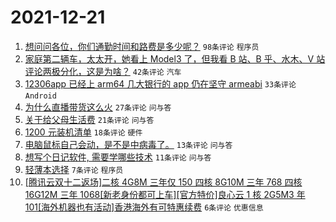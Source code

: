 # 2021-12-21

1. [想问问各位，你们通勤时间和路费是多少呢？](https://www.v2ex.com/t/823452) `98条评论` `程序员`
1. [家庭第二辆车，太太开，她看上 Model3 了，但我看 B 站、B 乎、水木、V 站评论两极分化，这是为啥？](https://www.v2ex.com/t/823449) `42条评论` `汽车`
1. [12306app 已经上 arm64 几大银行的 app 仍在坚守 armeabi](https://www.v2ex.com/t/823445) `33条评论` `Android`
1. [为什么直播带货这么火](https://www.v2ex.com/t/823448) `27条评论` `问与答`
1. [关于给父母生活费](https://www.v2ex.com/t/823465) `21条评论` `问与答`
1. [1200 元装机清单](https://www.v2ex.com/t/823455) `18条评论` `硬件`
1. [电脑鼠标自己会动，是不是中病毒了。](https://www.v2ex.com/t/823473) `13条评论` `问与答`
1. [想写个日记软件, 需要学哪些技术](https://www.v2ex.com/t/823453) `11条评论` `问与答`
1. [轻薄本选择](https://www.v2ex.com/t/823458) `7条评论` `程序员`
1. [[腾讯云双十二返场]二核 4G8M 三年仅 150 四核 8G10M 三年 768 四核 16G12M 三年 1068[新老身份都可上车][官方特价]良心云 1 核 2G5M3 年 101[海外机器也有活动]香港海外有可特惠续费](https://www.v2ex.com/t/823469) `6条评论` `优惠信息`
